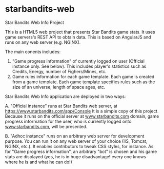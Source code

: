 starbandits-web
===============

Star Bandits Web Info Project

This is a HTML5 web project that presents Star Bandits game stats. It uses game servers's REST API to obtain data.
This is based on AngularJS and runs on any web server (e.g. NGINX). 

The main conents includes:

1. "Game progress information" of currently logged on user (Official instance only. See below). This includes player's
   statistics such as Credits, Energy, number of Fighers/Mines, etc.
2. Game rules information for each game template. Each game is created from a game template. Each game template
   specifies rules such as the size of an universe, length of space ages, etc.


Star Bandits Web Info application are deployed in two ways:

A. "Official instance" runs at Star Bandits web server, at https://www.starbandits.com/app/Console
   It is a simple copy of this project. Because it runs on the official server at www.starbandits.com domain, 
   game progress information for the user, who is currently logged onto www.starbandits.com, will be presented.

B. "Adhoc instance" runs on an arbitrary web server for development purpose. You can run it on any web server of your
   choice (IIS, Tomcat, NGINX, etc.). It enables contributors to tweak CSS styles, for instance. As for "Game progress
   information", an arbitrary "bot" is chosen and his game stats are displayed (yes, he is in huge disadvantage! every
   one knows where he is and what he can do!)
   
